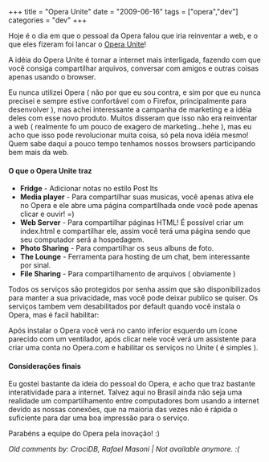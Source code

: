 +++
title = "Opera Unite"
date = "2009-06-16"
tags = ["opera","dev"]
categories = "dev"
+++

Hoje é o dia em que o pessoal da Opera falou que iria reinventar a
web, e o que eles fizeram foi lancar o [Opera
Unite](http://unite.opera.com/ "Opera unite")!

A idéia do Opera Unite é tornar a internet mais interligada, fazendo
com que você consiga compartilhar arquivos, conversar com amigos e
outras coisas apenas usando o browser.

Eu nunca utilizei Opera ( não por que eu sou contra, e sim por que eu
nunca precisei e sempre estive confortável com o Firefox,
principalmente para desenvolver ), mas achei interessante a campanha
de marketing e a idéia deles com esse novo produto. Muitos disseram
que isso não era reinventar a web ( realmente fo um pouco de exagero
de marketing...hehe ), mas eu acho que isso pode revolucionar muita
coisa, só pela nova idéia mesmo! Quem sabe daqui a pouco tempo
tenhamos nossos browsers participando bem mais da web.

#### O que o Opera Unite traz

* **Fridge** - Adicionar notas no estilo Post Its
* **Media player** - Para compartilhar suas musicas, você apenas ativa ele no Opera e ele abre uma página compartilhada onde você pode apenas clicar e ouvir! =)
* **Web Server** - Para compartilhar páginas HTML! É possível criar um index.html e compartilhar ele, assim você terá uma página sendo que seu computador será a hospedagem.
* **Photo Sharing** - Para compartilhar os seus albuns de foto.
* **The Lounge** - Ferramenta para hosting de um chat, bem interessante por sinal.
* **File Sharing** - Para compartilhamento de arquivos ( obviamente )

Todos os serviços são protegidos por senha assim que são
disponibilizados para manter a sua privacidade, mas você pode deixar
publico se quiser. Os serviços tambem vem desabilitados por default
quando você instala o Opera, mas é facil habilitar:

Após instalar o Opera você verá no canto inferior esquerdo um ícone
parecido com um ventilador, após clicar nele você verá um assistente
para criar uma conta no Opera.com e habilitar os serviços no Unite ( é
simples ).

#### Considerações finais

Eu gostei bastante da ideia do pessoal do Opera, e acho que traz
bastante interatividade para a internet. Talvez aqui no Brasil ainda
não seja uma realidade um compartilhamento entre computadores bom
usando a internet devido as nossas conexões, que na maioria das vezes
não é rápida o suficiente para dar uma boa impressão para o serviço.

Parabéns a equipe do Opera pela inovação! :)



_Old comments by: CrociDB, Rafael Masoni | Not available anymore. :(_
